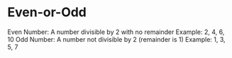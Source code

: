 # Even-or-Odd
Even Number: A number divisible by 2 with no remainder Example: 2, 4, 6, 10  Odd Number: A number not divisible by 2 (remainder is 1) Example: 1, 3, 5, 7
